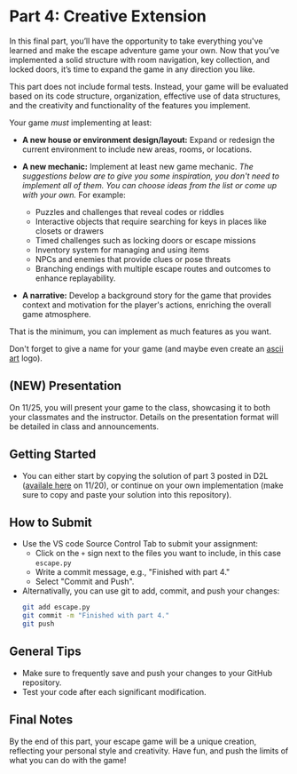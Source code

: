 
# Part 4: Creative Extension

In this final part, you’ll have the opportunity to take everything you've learned and make the escape adventure game your own. Now that you’ve implemented a solid structure with room navigation, key collection, and locked doors, it’s time to expand the game in any direction you like.

This part does not include formal tests. Instead, your game will be evaluated based on its code structure, organization, effective use of data structures, and the creativity and functionality of the features you implement.

Your game *must* implementing at least:

- **A new house or environment design/layout:** Expand or redesign the current environment to include new areas, rooms, or locations.

- **A new mechanic:** Implement at least new game mechanic. 
    *The suggestions below are to give you some inspiration, you don't need to implement all of them. You can choose ideas from the list or come up with your own.* For example:
    - Puzzles and challenges that reveal codes or riddles
    - Interactive objects that require searching for keys in places like closets or drawers 
    - Timed challenges such as locking doors or escape missions
    - Inventory system for managing and using items
    - NPCs and enemies that provide clues or pose threats
    - Branching endings with multiple escape routes and outcomes to enhance replayability.

- **A narrative:** Develop a background story for the game that provides context and motivation for the player's actions, enriching the overall game atmosphere.

That is the minimum, you can implement as much features as you want.

Don't forget to give a name for your game (and maybe even create an [ascii art](https://en.wikipedia.org/wiki/ASCII_art) logo).

## (NEW) Presentation
On 11/25, you will present your game to the class, showcasing it to both your classmates and the instructor. Details on the presentation format will be detailed in class and announcements.

## Getting Started
- You can either start by copying the solution of part 3 posted in D2L ([availale here](https://lms.augusta.edu/d2l/le/content/475120/viewContent/3439664/View) on 11/20), or continue on your own implementation (make sure to copy and paste your solution into this repository).


## How to Submit

- Use the VS code Source Control Tab to submit your assignment:
    - Click on the `+` sign next to the files you want to include, in this case `escape.py`
    - Write a commit message, e.g., "Finished with part 4."
    - Select "Commit and Push".
- Alternativally, you can use git to add, commit, and push your changes:
    ```bash
    git add escape.py
    git commit -m "Finished with part 4."
    git push
    ```

## General Tips
- Make sure to frequently save and push your changes to your GitHub repository.
- Test your code after each significant modification.

## Final Notes
By the end of this part, your escape game will be a unique creation, reflecting your personal style and creativity. Have fun, and push the limits of what you can do with the game!
